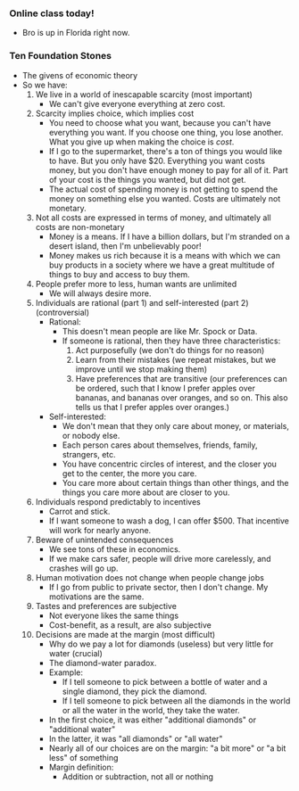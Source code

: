 ### Online class today!
- Bro is up in Florida right now.

### Ten Foundation Stones
- The givens of economic theory
- So we have:
	1. We live in a world of inescapable scarcity (most important)
		- We can't give everyone everything at zero cost.
	2. Scarcity implies choice, which implies cost
		- You need to choose what you want, because you can't have everything you want. If you choose one thing, you lose another. What you give up when making the choice is *cost*.
		- If I go to the supermarket, there's a ton of things you would like to have. But you only have $20. Everything you want costs money, but you don't have enough money to pay for all of it. Part of your cost is the things you wanted, but did not get.
		- The actual cost of spending money is not getting to spend the money on something else you wanted. Costs are ultimately not monetary.
	3. Not all costs are expressed in terms of money, and ultimately all costs are non-monetary
		- Money is a means. If I have a billion dollars, but I'm stranded on a desert island, then I'm unbelievably poor!
		- Money makes us rich because it is a means with which we can buy products in a society where we have a great multitude of things to buy and access to buy them.
	4. People prefer more to less, human wants are unlimited
		- We will always desire more.
	5. Individuals are rational (part 1) and self-interested (part 2) (controversial)
		- Rational:
			- This doesn't mean people are like Mr. Spock or Data.
			- If someone is rational, then they have three characteristics:
				1. Act purposefully (we don't do things for no reason)
				2. Learn from their mistakes (we repeat mistakes, but we improve until we stop making them)
				3. Have preferences that are transitive (our preferences can be ordered, such that I know I prefer apples over bananas, and bananas over oranges, and so on. This also tells us that I prefer apples over oranges.)
		- Self-interested:
			- We don't mean that they only care about money, or materials, or nobody else.
			- Each person cares about themselves, friends, family, strangers, etc.
			- You have concentric circles of interest, and the closer you get to the center, the more you care.
			- You care more about certain things than other things, and the things you care more about are closer to you.
	6. Individuals respond predictably to incentives
		- Carrot and stick.
		- If I want someone to wash a dog, I can offer $500. That incentive will work for nearly anyone.
	7. Beware of unintended consequences
		- We see tons of these in economics.
		- If we make cars safer, people will drive more carelessly, and crashes will go up.
	8. Human motivation does not change when people change jobs
		- If I go from public to private sector, then I don't change. My motivations are the same.
	9. Tastes and preferences are subjective
		- Not everyone likes the same things
		- Cost-benefit, as a result, are also subjective
	10. Decisions are made at the margin (most difficult)
		- Why do we pay a lot for diamonds (useless) but very little for water (crucial)
		- The diamond-water paradox.
		- Example:
			- If I tell someone to pick between a bottle of water and a single diamond, they pick the diamond.
			- If I tell someone to pick between all the diamonds in the world or all the water in the world, they take the water.
		- In the first choice, it was either "additional diamonds" or "additional water"
		- In the latter, it was "all diamonds" or "all water"
		- Nearly all of our choices are on the margin: "a bit more" or "a bit less" of something
		- Margin definition:
			- Addition or subtraction, not all or nothing